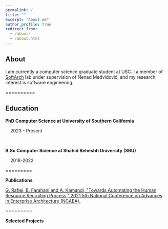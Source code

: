 ```yaml
---
permalink: /
title: ""
excerpt: "About me"
author_profile: true
redirect_from: 
  - /about/
  - /about.html
---
```


## About

I am currently a computer science graduate student at USC. I a member of [SoftArch]() lab under supervision of Nenad Medvidović, and my research interest is software engineering. 

==========

## Education

**PhD Computer Science at University of Southern California**

&nbsp;&nbsp;&nbsp;&nbsp;2023 - Present

<br>

**B.Sc Computer Science at Shahid Beheshti University (SBU)**

&nbsp;&nbsp;&nbsp;&nbsp;2018-2022

=========


**Publications**

[G. Rafiei, B. Farahani and A. Kamandi, "Towards Automating the Human Resource Recruiting Process," 2021 5th National Conference on Advances in Enterprise Architecture (NCAEA).](https://ieeexplore.ieee.org/document/9690504)

=========

**Selected Projects**

